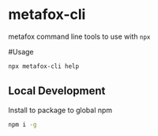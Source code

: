 # metafox-cli

metafox command line tools to use with `npx`

#Usage

```bash
npx metafox-cli help
```

## Local Development

Install to package to global npm

```bash
npm i -g
```


